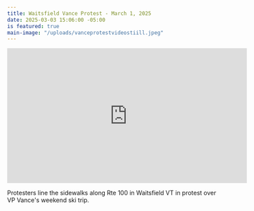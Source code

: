 ```yaml
---
title: Waitsfield Vance Protest - March 1, 2025
date: 2025-03-03 15:06:00 -05:00
is featured: true
main-image: "/uploads/vanceprotestvideostiill.jpeg"
---
```


<iframe width="560" height="315" src="https://www.youtube.com/embed/WX-uMnc4JZA?si=2x72dGBN06Q5dn69" title="YouTube video player" frameborder="0" allow="accelerometer; autoplay; clipboard-write; encrypted-media; gyroscope; picture-in-picture; web-share" referrerpolicy="strict-origin-when-cross-origin" allowfullscreen></iframe>

Protesters line the sidewalks along Rte 100 in Waitsfield VT in protest over VP Vance's weekend ski trip.  